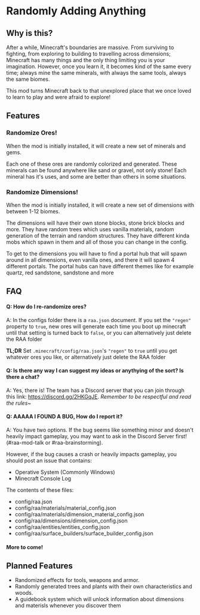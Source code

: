 # Randomly Adding Anything

## Why is this?

After a while, Minecraft's boundaries are massive. From surviving to fighting, from exploring to building to travelling across dimensions; Minecraft has many things and the only thing limiting you is your imagination.
However, once you learn it, it becomes kind of the same every time; always mine the same minerals, with always the same tools, always the same biomes.

This mod turns Minecraft back to that unexplored place that we once loved to learn to play and were afraid to explore!

## Features

### Randomize Ores!

When the mod is initially installed, it will create a new set of minerals and gems.

Each one of these ores are randomly colorized and generated.
These minerals can be found anywhere like sand or gravel, not only stone!
Each mineral has it's uses, and some are better than others in some situations.

### Randomize Dimensions!

When the mod is initially installed, it will create a new set of dimensions with between 1-12 biomes.

The dimensions will have their own stone blocks, stone brick blocks and more.
They have random trees which uses vanilla materials, random generation of the terrain and random structures.
They have different kinda mobs which spawn in them and all of those you can change in the config.

To get to the dimensions you will have to find a portal hub that will spawn around in all dimensions, 
even vanilla ones, and there it will spawn 4 different portals. The portal hubs can have different themes like for 
example quartz, red sandstone, sandstone and more

## FAQ

#### Q: How do I re-randomize ores?

A: In the configs folder there is a `raa.json` document. If you set the `"regen"` property to `true`, new ores will generate each time you boot up minecraft until that setting is turned back to `false`, or you can alternatively just delete the RAA folder

**TL;DR** Set `.minecraft/config/raa.json`'s `"regen"` to `true` until you get whatever ores you like, or alternatively just delete the RAA folder

#### Q: Is there any way I can suggest my ideas or anythying of the sort? Is there a chat?

A: Yes, there is! The team has a Discord server that you can join through this link: https://discord.gg/2HKGqJE. _Remember to be respectful and read the rules~_

#### Q: AAAAA I FOUND A BUG, How do I report it?

A: You have two options. If the bug seems like something minor and doesn't heavily impact gameplay, you may want to ask in the Discord Server first! (#raa-mod-talk or #raa-brainstorming).

However, if the bug causes a crash or heavily impacts gameplay, you should post an issue that contains:

- Operative System (Commonly Windows)
- Minecraft Console Log

The contents of these files:
- config/raa.json
- config/raa/materials/material_config.json
- config/raa/materials/dimension_material_config.json
- config/raa/dimensions/dimension_config.json
- config/raa/entities/entities_config.json
- config/raa/surface_builders/surface_builder_config.json

#### More to come!

## Planned Features

- Randomized effects for tools, weapons and armor.
- Randomly generated trees and plants with their own characteristics and woods.
- A guidebook system which will unlock information about dimensions and materisls whenever you discover them